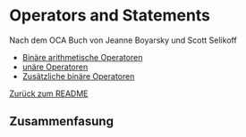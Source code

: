 # Operators and Statements

Nach dem OCA Buch von Jeanne Boyarsky und Scott Selikoff


* [Binäre arithmetische Operatoren](BinaryArithemticOperators.md)
* [unäre Operatoren](UnaryOperators.md)
* [Zusätzliche binäre Operatoren](AdditionalBinaryOperators.md)


[Zurück zum README](../README.md)

## Zusammenfasung